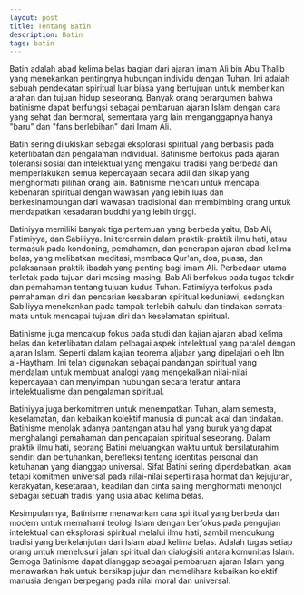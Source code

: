 ```yaml
---
layout: post
title: Tentang Batin
description: Batin
tags: batin
---
```


Batin adalah abad kelima belas bagian dari ajaran imam Ali bin Abu Thalib yang menekankan pentingnya hubungan individu dengan Tuhan. Ini adalah sebuah pendekatan spiritual luar biasa yang bertujuan untuk memberikan arahan dan tujuan hidup seseorang. Banyak orang berargumen bahwa batinisme dapat berfungsi sebagai pembaruan ajaran Islam dengan cara yang sehat dan bermoral, sementara yang lain menganggapnya hanya "baru" dan "fans berlebihan" dari Imam Ali.

Batin sering dilukiskan sebagai eksplorasi spiritual yang berbasis pada keterlibatan dan pengalaman individual. Batinisme berfokus pada ajaran toleransi sosial dan intelektual yang mengakui tradisi yang berbeda dan memperlakukan semua kepercayaan secara adil dan sikap yang menghormati pilihan orang lain. Batinisme mencari untuk mencapai kebenaran spiritual dengan wawasan yang lebih luas dan berkesinambungan dari wawasan tradisional dan membimbing orang untuk mendapatkan kesadaran buddhi yang lebih tinggi.

Batiniyya memiliki banyak tiga pertemuan yang berbeda yaitu, Bab Ali, Fatimiyya, dan Sabiliyya. Ini tercermin dalam praktik-praktik ilmu hati, atau termasuk pada kondoning, pemahaman, dan penerapan ajaran abad kelima belas, yang melibatkan meditasi, membaca Qur'an, doa, puasa, dan pelaksanaan praktik ibadah yang penting bagi imam Ali. Perbedaan utama terletak pada tujuan dari masing-masing. Bab Ali berfokus pada tugas takdir dan pemahaman tentang tujuan kudus Tuhan. Fatimiyya terfokus pada pemahaman diri dan pencarian kesabaran spiritual keduniawi, sedangkan Sabiliyya menekankan pada tampak terlebih dahulu dan tindakan semata-mata untuk mencapai tujuan diri dan keselamatan spiritual.

Batinisme juga mencakup fokus pada studi dan kajian ajaran abad kelima belas dan keterlibatan dalam pelbagai aspek intelektual yang paralel dengan ajaran Islam. Seperti dalam kajian teorema aljabar yang dipelajari oleh Ibn al-Haytham. Ini telah digunakan sebagai pandangan spiritual yang mendalam untuk membuat analogi yang mengekalkan nilai-nilai kepercayaan dan menyimpan hubungan secara teratur antara intelektualisme dan pengalaman spiritual.

Batiniyya juga berkomitmen untuk menempatkan Tuhan, alam semesta, keselamatan, dan kebaikan kolektif manusia di puncak akal dan tindakan. Batinisme menolak adanya pantangan atau hal yang buruk yang dapat menghalangi pemahaman dan pencapaian spiritual seseorang. Dalam praktik ilmu hati, seorang Batini meluangkan waktu untuk bersilaturahim sendiri dan bertuhankan, berefleksi tentang identitas personal dan ketuhanan yang dianggap universal. Sifat Batini sering diperdebatkan, akan tetapi komitmen universal pada nilai-nilai seperti rasa hormat dan kejujuran, kerakyatan, kesetaraan, keadilan dan cinta saling menghormati menonjol sebagai sebuah tradisi yang usia abad kelima belas.

Kesimpulannya, Batinisme menawarkan cara spiritual yang berbeda dan modern untuk memahami teologi Islam dengan berfokus pada pengujian intelektual dan eksplorasi spiritual melalui ilmu hati, sambil mendukung tradisi yang berkelanjutan dari Islam abad kelima belas. Adalah tugas setiap orang untuk menelusuri jalan spiritual dan dialogisiti antara komunitas Islam. Semoga Batinisme dapat dianggap sebagai pembaruan ajaran Islam yang menawarkan hak untuk bersikap jujur dan memelihara kebaikan kolektif manusia dengan berpegang pada nilai moral dan universal.
